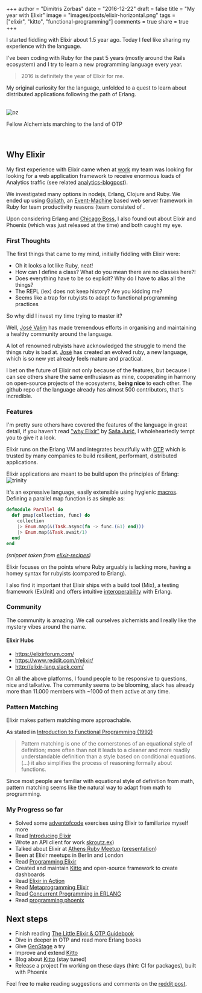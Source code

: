 +++
author = "Dimitris Zorbas"
date = "2016-12-22"
draft = false
title = "My year with Elixir"
image = "images/posts/elixir-horizontal.png"
tags = ["elixir", "kitto", "functional-programming"]
comments = true
share = true
+++

I started fiddling with Elixir about 1.5 year ago. Today I feel like sharing my 
experience with the language.

I've been coding with Ruby for the past 5 years (mostly around the Rails
ecosystem) and I try to learn a new programming language every year.

> 2016 is definitely the year of Elixir for me.

My original curiosity for the language, unfolded to a quest to learn about
distributed applications following the path of Erlang.

</br>

<div class="polaroid">
  <img src="http://i.imgur.com/n3CIYyt.jpg" class="img-medium" alt="oz">
  <p>Fellow Alchemists marching to the land of OTP</p>
</div>

</br>

## Why Elixir

My first experience with Elixir came when at [work](http://skroutz.gr) my team was
looking for looking for a web application framework to receive enormous
loads of Analytics traffic (see related [analytics-blogpost][analytics-blogpost]).

We investigated many options in nodejs, Erlang, Clojure and Ruby.
We ended up using [Goliath][goliath], an [Event-Machine][eventmachine] based web server
framework in Ruby for team productivity reasons (team consisted of .


Upon considering Erlang and [Chicago Boss](https://github.com/postrank-labs/goliath), I also
found out about Elixir and Phoenix (which was just released at the time) and both caught my eye.

### First Thoughts

The first things that came to my mind, initially fiddling with Elixir were:

* Oh it looks a lot like Ruby, neat!
* How can I define a class? What do you mean there are no classes here?!
* Does everything have to be so explicit? Why do I have to alias all the things?
* The REPL (iex) does not keep history? Are you kidding me?
* Seems like a trap for rubyists to adapt to functional programming practices

So why did I invest my time trying to master it?

Well, [José Valim][valim] has made tremendous efforts in organising and maintaining a healthy
community around the language.

A lot of renowned rubyists have acknowledged the struggle to mend the things ruby is bad at.
[José][valim] has created an evolved ruby, a new language, which is so new yet
already feels mature and practical.

I bet on the future of Elixir not only because of the features, but
because I can see others share the same enthusiasm as mine, cooperating
in harmony on open-source projects of the ecosystems, __being nice__ to each
other. The github repo of the language already has almost 500
contributors, that's incredible.

### Features

I'm pretty sure others have covered the features of the language in
great detail, if you haven't read ["why Elixir"][why-elixir] by [Saša Jurić][juric],
I wholeheartedly tempt you to give it a look.

Elixir runs on the Erlang VM and integrates beautifully with [OTP][otp]
which is trusted by many companies to build resilient, performant, distributed applications.

Elixir applications are meant to be build upon the principles of Erlang:
<img src="http://i.imgur.com/rv6a5zV.jpg" alt="trinity">

It's an expressive language, easily extensible using hygienic [macros][macros].  
Defining a parallel map function is as simple as:

```elixir
defmodule Parallel do
  def pmap(collection, func) do
    collection
    |> Enum.map(&(Task.async(fn -> func.(&1) end)))
    |> Enum.map(&Task.await/1)
  end
end
```

_(snippet taken from [elixir-recipes][elixir-recipes])_

Elixir focuses on the points where Ruby arguably is lacking more, having a homey
syntax for rubyists (compared to Erlang).

I also find it important that Elixir ships with a build tool (Mix), a
testing framework (ExUnit) and offers intuitive [interoperability] with Erlang.

### Community

The community is amazing. We call ourselves alchemists and I really like
the mystery vibes around the name.

#### Elixir Hubs

* https://elixirforum.com/
* https://www.reddit.com/r/elixir/
* http://elixir-lang.slack.com/

On all the above platforms, I found people to be responsive to
questions, nice and talkative. The community seems to be blooming, slack
has already more than 11.000 members with ~1000 of them active at any time.

### Pattern Matching

Elixir makes pattern matching more approachable.

As stated in [Introduction to Functional Programming (1992)][introduction-fp]

> Pattern matching is one of the cornerstones of an equational style of
> definition; more often than not it leads to a cleaner and more readily understandable
> definition than a style based on conditional equations.
> (...) it also simplifies the process of reasoning formally about functions.

Since most people are familiar with equational style of definition from math,
pattern matching seems like the natural way to adapt from math to programming.

### My Progress so far

* Solved some [adventofcode][adventofcode] exercises using Elixir to familiarize myself more
* Read [Introducing Elixir][introducing-elixir]
* Wrote an API client for work [skroutz.ex][skroutz.ex])
* Talked about Elixir at [Athens Ruby Meetup][ruby-meetup] ([presentation][elixir-presentation])
* Been at Elixir meetups in Berlin and London
* Read [Programming Elixir][programming-elixir]
* Created and maintain [Kitto][kitto] and open-source framework to create dashboards
* Read [Elixir in Action][elixir-in-action]
* Read [Metaprogramming Elixir][metaprogramming-elixir]
* Read [Concurrent Programming in
  ERLANG][concurrent-programming-erlang]
* Read [programming phoenix][programming-phoenix]

## Next steps

* Finish reading [The Little Elixir & OTP Guidebook][elixir-otp-guidebook]
* Dive in deeper in OTP and read more Erlang books
* Give [GenStage][gen_stage] a try
* Improve and extend [Kitto][kitto]
* Blog about [Kitto][kitto] (stay tuned)
* Release a project I'm working on these days (hint: CI for packages), built with Phoenix

Feel free to make reading suggestions and comments on the [reddit post](https://www.reddit.com/r/elixir/comments/5jwxuc/my_year_with_elixir/).

[analytics-blogpost]: https://engineering.skroutz.gr/blog/skroutz-analytics/
[goliath]: https://engineering.skroutz.gr/blog/skroutz-analytics/
[kitto]: https://github.com/kittoframework/kitto
[valim]: https://github.com/josevalim
[otp]: https://github.com/erlang/otp
[skroutz.ex]: https://github.com/skroutz/skroutz.ex
[elixir-presentation]: https://speakerdeck.com/zorbash/lets-talk-about-elixir
[introducing-elixir]: https://www.goodreads.com/book/show/18194084-introducing-elixir
[programming-elixir]: https://www.goodreads.com/book/show/17971957-programming-elixir
[elixir-in-action]: https://www.goodreads.com/book/show/20524444-elixir-in-action
[metaprogramming-elixir]: https://www.goodreads.com/book/show/20524444-elixir-in-action
[concurrent-programming-erlang]: https://www.goodreads.com/book/show/808815.Concurrent_Programming_ERLANG
[programming-phoenix]: https://www.goodreads.com/book/show/26871792-programming-phoenix
[elixir-otp-guidebook]: https://www.goodreads.com/book/show/25563811-the-little-elixir-otp-guidebook
[introduction-fp]: https://www.amazon.com/dp/0134841972
[interoperability]: http://elixir-lang.org/getting-started/erlang-libraries.html
[elixir-recipes]: http://elixir-recipes.github.io
[macros]: http://elixir-lang.org/getting-started/meta/macros.html
[elixir-contributors]: https://github.com/elixir-lang/elixir/graphs/contributor://github.com/elixir-lang/elixir/graphs/contributors
[gen_stage]: https://github.com/elixir-lang/gen_stage
[eventmachine]: https://github.com/eventmachine/eventmachine
[ruby-meetup]: https://www.meetup.com/Athens-Ruby-Meetup/
[why-elixir]: http://theerlangelist.com/article/why_elixir
[juric]: https://github.com/sasa1977
[adventofcode]: https://adventofcode.com/
